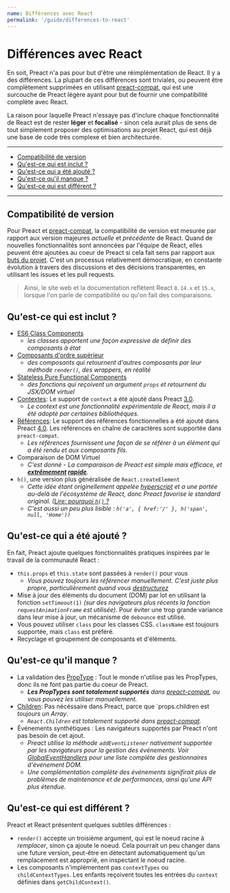 ```yaml
---
name: Différences avec React
permalink: '/guide/differences-to-react'
---
```


# Différences avec React<!-- omit in toc -->

En soit, Preact n'a pas pour but d'être une réimplémentation de React. Il y a des différences. La plupart de ces différences sont triviales, ou peuvent être complètement supprimées en utilisant [preact-compat], qui est une surcouche de Preact légère ayant pour but de fournir une compatibilité complète avec React.

La raison pour laquelle Preact n'essaye pas d'inclure chaque fonctionnalité de React est de rester **léger** et **focalisé** - sinon cela aurait plus de sens de tout simplement proposer des optimisations au projet React, qui est déjà une base de code très complexe et bien architecturée.

---

- [Compatibilité de version](#compatibilité-de-version)
- [Qu'est-ce qui est inclut ?](#quest-ce-qui-est-inclut-)
- [Qu'est-ce qui a été ajouté ?](#quest-ce-qui-a-été-ajouté-)
- [Qu'est-ce qu'il manque ?](#quest-ce-quil-manque-)
- [Qu'est-ce qui est différent ?](#quest-ce-qui-est-différent-)

---

## Compatibilité de version

Pour Preact et [preact-compat], la compatibilité de version est mesurée par rapport aux version majeures _actuelle_ et _précédente_ de React. Quand de nouvelles fonctionnalités sont annoncées par l'équipe de React, elles peuvent être ajoutées au coeur de Preact si cela fait sens par rapport aux [buts du projet]. C'est un processus relativement démocratique, en constante évolution à travers des discussions et des décisions transparentes, en utilisant les issues et les pull requests.

> Ainsi, le site web et la documentation reflètent React `0.14.x` et `15.x`, lorsque l'on parle de compatibilité ou qu'on fait des comparaisons.

## Qu'est-ce qui est inclut ?

- [ES6 Class Components]
    - _les classes apportent une façon expressive de définir des composants à état_
- [Composants d'ordre supérieur]  
    - _des composants qui retournent d'autres composants par leur méthode `render()`, des wrappers, en réalité_
- [Stateless Pure Functional Components]  
    - _des fonctions qui reçoivent un argument `props` et retournent du JSX/DOM virtuel_
- [Contextes]: Le support de `context` a été ajouté dans Preact [3.0].
    - _Le context est une fonctionnalité expérimentale de React, mais il a été adopté par certaines bibliothèques._
- [Références]: Le support des références fonctionnelles a été ajouté dans Preact [4.0]. Les références en chaîne de caractères sont supportée dans `preact-compat`.
    - _Les références fournissent une façon de se référer à un élément qui a été rendu et aux composants fils._
- Comparaison de DOM Virtuel
    - _C'est donné - La comparaison de Preact est simple mais efficace, et **[extrêmement](http://developit.github.io/js-repaint-perfs/) [rapide](https://localvoid.github.io/uibench/)**._
- `h()`, une version plus généralisée de `React.createElement`
    - _Cette idée étant originellement appelée [hyperscript] et a une portée au-delà de l'écosystème de React, donc Preact favorise le standard original. ([Lire: pourquoi `h()` ?](http://jasonformat.com/wtf-is-jsx)_
    - _C'est aussi un peu plus lisible : `h('a', { href:'/' }, h('span', null, 'Home'))`_


## Qu'est-ce qui a été ajouté ?

En fait, Preact ajoute quelques fonctionnalités pratiques inspirées par le travail de la communauté React :

- `this.props` et `this.state` sont passées à `render()` pour vous
    - _Vous pouvez toujours les référencer manuellement. C'est juste plus propre, particulièrement quand vous [destructurez]_
- Mise à jour des éléments du document (DOM) par lot en utilisant la fonction `setTimeout(1)` _(sur des navigateurs plus récents la fonction `requestAnimationFrame` est utilisée)_. Pour éviter une trop grande variance dans leur mise à jour, un mécanisme de `debounce` est utilisé.
- Vous pouvez utiliser `class` pour les classes CSS. `className` est toujours supportée, mais `class` est préféré.
- Recyclage et groupement de composants et d'éléments.


## Qu'est-ce qu'il manque ?

- La validation des [PropType] : Tout le monde n'utilise pas les PropTypes, donc ils ne font pas partie du coeur de Preact.
    - _**Les PropTypes sont totalement supportés** dans [preact-compat], ou vous pouvez les utiliser manuellement._
- [Children]: Pas nécéssaire dans Preact, parce que `props.children est _toujours un Array_.
    - _`React.Children` est totalement supporté dans [preact-compat]._
- Événements synthétiques : Les navigateurs supportés par Preact n'ont pas besoin de cet ajout.
    - _Preact utilise la méthode `addEventListener` nativement supportée par les navigateurs pour la gestion des événements. Voir [GlobalEventHandlers] pour une liste complète des gestionnaires d'événement DOM._
    - _Une complémentation complète des événements signifirait plus de problèmes de maintenance et de performances, ainsi qu'une API plus étendue._


## Qu'est-ce qui est différent ?

Preact et React présentent quelques subtiles différences :

- `render()` accepte un troisième argument, qui est le noeud racine à _remplacer_, sinon ça ajoute le noeud. Cela pourrait un peu changer dans une future version, peut-être en détectant automatiquement qu'un remplacement est approprié, en inspectant le noeud racine.
- Les composants n'implémentent pas `contextTypes` ou `childContextTypes`. Les enfants reçoivent toutes les entrées du `context` définies dans `getChildContext()`.

[buts du projet]: /about/project-goals
[hyperscript]: https://github.com/dominictarr/hyperscript
[3.0]: https://github.com/developit/preact/milestones/3.0
[4.0]: https://github.com/developit/preact/milestones/4.0
[preact-compat]: https://github.com/developit/preact-compat
[PropType]: https://github.com/developit/proptypes
[Contextes]: https://facebook.github.io/react/docs/context.html
[Références]: https://facebook.github.io/react/docs/more-about-refs.html
[Children]: https://facebook.github.io/react/docs/top-level-api.html#react.children
[GlobalEventHandlers]: https://developer.mozilla.org/en-US/docs/Web/API/GlobalEventHandlers
[ES6 Class Components]: https://facebook.github.io/react/docs/reusable-components.html#es6-classes
[Composants d'ordre supérieur]: https://medium.com/@dan_abramov/mixins-are-dead-long-live-higher-order-components-94a0d2f9e750
[Stateless Pure Functional Components]: https://facebook.github.io/react/docs/reusable-components.html#stateless-functions
[destructurez]: http://www.2ality.com/2015/01/es6-destructuring.html
[Linked State]: /guide/linked-state

